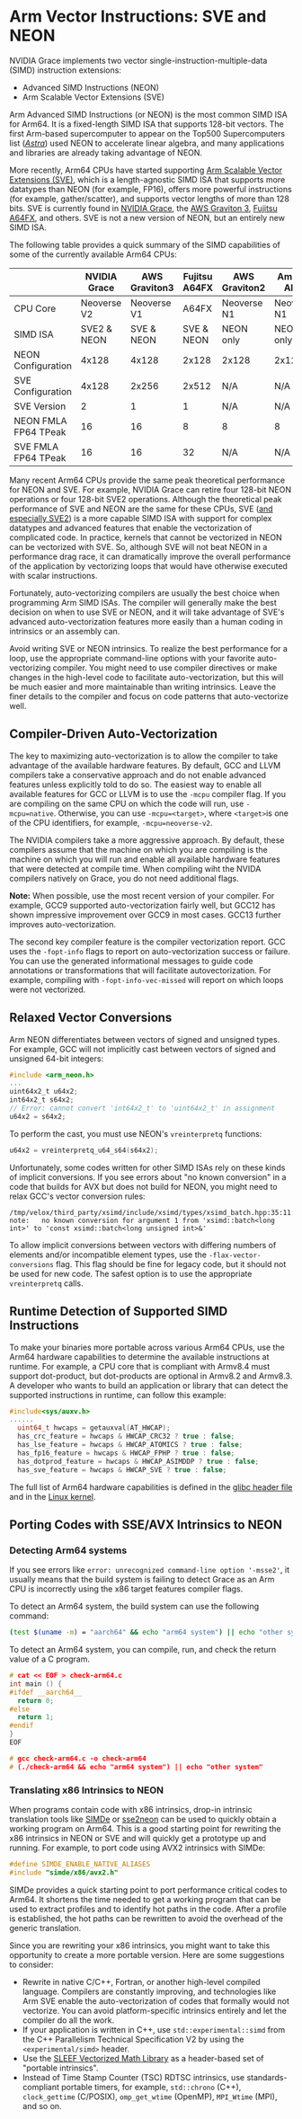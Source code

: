 # Arm Vector Instructions: SVE and NEON

NVIDIA Grace implements two vector single-instruction-multiple-data (SIMD) instruction extensions: 
- Advanced SIMD Instructions (NEON)
- Arm Scalable Vector Extensions (SVE)

Arm Advanced SIMD Instructions (or NEON) is the most common SIMD ISA for Arm64.  It is a fixed-length SIMD ISA that supports 128-bit vectors.  The first Arm-based supercomputer to appear on the Top500 Supercomputers list ([_Astra_](https://www.sandia.gov/labnews/2018/11/21/astra-2/)) used NEON to accelerate linear algebra, and many applications and libraries are already taking advantage of NEON.

More recently, Arm64 CPUs have started supporting [Arm Scalable Vector Extensions (SVE)](https://developer.arm.com/documentation/102476/latest/), which is a length-agnostic SIMD ISA that supports more datatypes than NEON (for example, FP16), offers more powerful instructions (for example, gather/scatter), and supports vector lengths of more than 128 bits.  SVE is currently found in [NVIDIA Grace](https://www.nvidia.com/en-us/data-center/grace-cpu/), the [AWS Graviton 3](https://aws.amazon.com/ec2/graviton/), [Fujitsu A64FX](https://www.fujitsu.com/global/products/computing/servers/supercomputer/a64fx/), and others.  SVE is not a new version of NEON, but an entirely new SIMD ISA.

The following table provides a quick summary of the SIMD capabilities of some of the currently available Arm64 CPUs:

|                      | NVIDIA Grace | AWS Graviton3 | Fujitsu A64FX | AWS Graviton2 | Ampere Altra |
| -------------------- | ------------ | ------------- | ------------- | ------------- | ------------ |
| CPU Core             | Neoverse V2  | Neoverse V1   | A64FX         | Neoverse N1   | Neoverse N1  |
| SIMD ISA             | SVE2 & NEON  | SVE & NEON    | SVE & NEON    | NEON only     | NEON only    |
| NEON Configuration   | 4x128        | 4x128         | 2x128         | 2x128         | 2x128        |
| SVE Configuration    | 4x128        | 2x256         | 2x512         | N/A           | N/A          |
| SVE Version          | 2            | 1             | 1             | N/A           | N/A          |
| NEON FMLA FP64 TPeak | 16           | 16            | 8             | 8             | 8            |
| SVE FMLA FP64 TPeak  | 16           | 16            | 32            | N/A           | N/A          |

Many recent Arm64 CPUs provide the same peak theoretical performance for NEON and SVE. For example, NVIDIA Grace can retire four 128-bit NEON operations or four 128-bit SVE2 operations. Although the theoretical peak performance of SVE and NEON are the same for these CPUs, SVE ([and especially SVE2](https://developer.arm.com/documentation/102340/0001/Introducing-SVE2)) is a more capable SIMD ISA with support for complex datatypes and advanced features that enable the vectorization of complicated code. In practice, kernels that cannot be vectorized in NEON can be vectorized with SVE. So, although SVE will not beat NEON in a performance drag race, it can dramatically improve the overall performance of the application by vectorizing loops that would have otherwise executed with scalar instructions.

Fortunately, auto-vectorizing compilers are usually the best choice when programming Arm SIMD ISAs. The compiler will generally make the best decision on when to use SVE or NEON, and it will take advantage of SVE's advanced auto-vectorization features more easily than a human coding in intrinsics or an assembly can. 

Avoid writing SVE or NEON intrinsics. To realize the best performance for a loop, use the appropriate command-line options with your favorite auto-vectorizing compiler. You might need to use compiler directives or make changes in the high-level code to facilitate auto-vectorization, but this will be much easier and more maintainable than writing intrinsics. Leave the finer details to the compiler and focus on code patterns that auto-vectorize well.

## Compiler-Driven Auto-Vectorization

The key to maximizing auto-vectorization is to allow the compiler to take advantage of the available hardware features. By default, GCC and LLVM compilers take a conservative approach and do not enable advanced features unless explicitly told to do so. The easiest way to enable all available features for GCC or LLVM is to use the `-mcpu` compiler flag. If you are compiling on the same CPU on which the code will run, use `-mcpu=native`. Otherwise, you can use `-mcpu=<target>`,  where `<target>`is one of the CPU identifiers, for example, `-mcpu=neoverse-v2`. 

The NVIDIA compilers take a more aggressive approach. By default, these compilers assume that the machine on which you are compiling is the machine on which you will run and enable all available hardware features that were detected at compile time. When compiling wiht the NVIDA compilers natively on Grace, you do not need additional flags.

**Note:** When possible, use the most recent version of your compiler.  For example, GCC9 supported auto-vectorization fairly well, but GCC12 has shown impressive improvement over GCC9 in most cases. GCC13 further improves auto-vectorization.

The second key compiler feature is the compiler vectorization report.  GCC uses the `-fopt-info` flags to report on auto-vectorization success or failure.  You can use the generated informational messages to guide code annotations or transformations that will facilitate autovectorization.  For example, compiling with `-fopt-info-vec-missed` will report on which loops were not vectorized.


## Relaxed Vector Conversions
Arm NEON differentiates between vectors of signed and unsigned types.  For example, GCC will not implicitly cast between vectors of signed and unsigned 64-bit integers:
```c
#include <arm_neon.h>
...
uint64x2_t u64x2;
int64x2_t s64x2;
// Error: cannot convert 'int64x2_t' to 'uint64x2_t' in assignment
u64x2 = s64x2;
```

To perform the cast, you must use NEON's `vreinterpretq` functions:
```c
u64x2 = vreinterpretq_u64_s64(s64x2);
```

Unfortunately, some codes written for other SIMD ISAs rely on these kinds of implicit conversions.  If you see errors about "no known conversion" in a code that builds for AVX but does not build for NEON, you might need to relax GCC's vector conversion rules:
```
/tmp/velox/third_party/xsimd/include/xsimd/types/xsimd_batch.hpp:35:11: note:   no known conversion for argument 1 from 'xsimd::batch<long int>' to 'const xsimd::batch<long unsigned int>&'
```
To allow implicit conversions between vectors with differing numbers of elements and/or incompatible element types, use the `-flax-vector-conversions` flag.  This flag should be fine for legacy code, but it should not be used for new code.  The safest option is to use the appropriate `vreinterpretq` calls.


## Runtime Detection of Supported SIMD Instructions

To make your binaries more portable across various Arm64 CPUs, use the Arm64 hardware capabilities to determine the available instructions at runtime. For example, a CPU core that is compliant with Armv8.4 must support dot-product, but dot-products are optional in Armv8.2 and Armv8.3. A developer who wants to build an application or library that can detect the supported instructions in runtime, can follow this example:

```c
#include<sys/auxv.h>
......
  uint64_t hwcaps = getauxval(AT_HWCAP);
  has_crc_feature = hwcaps & HWCAP_CRC32 ? true : false;
  has_lse_feature = hwcaps & HWCAP_ATOMICS ? true : false;
  has_fp16_feature = hwcaps & HWCAP_FPHP ? true : false;
  has_dotprod_feature = hwcaps & HWCAP_ASIMDDP ? true : false;
  has_sve_feature = hwcaps & HWCAP_SVE ? true : false;
```

The full list of Arm64 hardware capabilities is defined in the [glibc header file](https://github.com/bminor/glibc/blob/master/sysdeps/unix/sysv/linux/aarch64/bits/hwcap.h) and in the [Linux kernel](https://github.com/torvalds/linux/blob/master/arch/arm64/include/asm/hwcap.h).

## Porting Codes with SSE/AVX Intrinsics to NEON

### Detecting Arm64 systems

If you see errors like `error: unrecognized command-line option '-msse2'`, it usually means that the build system is
failing to detect Grace as an Arm CPU is incorrectly using the x86 target features compiler flags.

To detect an Arm64 system, the build system can use the following command:
```bash
(test $(uname -m) = "aarch64" && echo "arm64 system") || echo "other system"
```

To detect an Arm64 system, you can compile, run, and check the return value of a C program.
```c
# cat << EOF > check-arm64.c
int main () {
#ifdef __aarch64__
  return 0;
#else
  return 1;
#endif
}
EOF

# gcc check-arm64.c -o check-arm64
# (./check-arm64 && echo "arm64 system") || echo "other system"
```

### Translating x86 Intrinsics to NEON
When programs contain code with x86 intrinsics, drop-in intrinsic translation tools like [SIMDe](https://github.com/simd-everywhere/simde) or [sse2neon](https://github.com/DLTcollab/sse2neon) can be used to quickly obtain a working program on Arm64.  This is a good starting point for rewriting the x86 intrinsics in NEON or SVE and will quickly get a prototype up and running.  For example, to port code using AVX2 intrinsics with SIMDe:
```c
#define SIMDE_ENABLE_NATIVE_ALIASES
#include "simde/x86/avx2.h"
```

SIMDe provides a quick starting point to port performance critical codes to Arm64. It shortens the time needed to get a working program that can be used to extract profiles and to identify hot paths in the code. After a profile is established, the hot paths can be rewritten to avoid the overhead of the generic translation.

Since you are rewriting your x86 intrinsics, you might want to take this opportunity to create a more portable version.  Here are some suggestions to consider:

 - Rewrite in native C/C++, Fortran, or another high-level compiled language. Compilers are constantly improving, and technologies like Arm SVE enable the auto-vectorization of codes that formally would not vectorize. You can avoid platform-specific intrinsics entirely and let the compiler do all the work.
 - If your application is written in C++, use `std::experimental::simd` from the C++ Parallelism Technical Specification V2 by using the `<experimental/simd>` header.
 - Use the [SLEEF Vectorized Math Library](https://sleef.org/) as a header-based set of "portable intrinsics".
 - Instead of Time Stamp Counter (TSC) RDTSC intrinsics, use standards-compliant portable timers, for example, `std::chrono` (C++), `clock_gettime` (C/POSIX), `omp_get_wtime` (OpenMP), `MPI_Wtime` (MPI), and so on.

